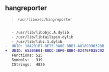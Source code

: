 ## hangreporter

> `/usr/libexec/hangreporter`

```diff

   - /usr/lib/libobjc.A.dylib
   - /usr/lib/libtailspin.dylib
   - /usr/lib/libz.1.dylib
-  UUID: 18A201B7-8E73-3A6E-8BB1-A0189996328B
+  UUID: 65305E01-88DC-3BF0-B8B4-02476F035C92
   Functions: 525
   Symbols:   319
   CStrings:  4826

```
